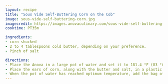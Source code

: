 ```yaml
---
layout: recipe
title: "Sous Vide Self-Buttering Corn on the Cob"
image: sous-vide-self-buttering-corn.jpg
imagecredit: https://images.anovaculinary.com/sous-vide-self-buttering-corn-on-the-cob/header/sous-vide-self-buttering-corn-on-the-cob-header-og.jpg
cooktime: PT35m

ingredients:
- corn shucked
- 2 to 4 tablespoons cold butter, depending on your preference.
- Pinch of salt

directions:
- Place the Anova in a large pot of water and set it to 181.4 °F (83 °C).
- Place the ears of corn, along with the butter and salt, in a plastic bag and vacuum seal.
- When the pot of water has reached optimum temperature, add the bag of corn, and allow to cook for 30 minutes
---
```

